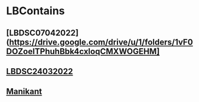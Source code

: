 # LBContains

## [LBDSC07042022](https://drive.google.com/drive/u/1/folders/1vF0DOZoeITPhuhBbk4cxloqCMXWOGEHM]
## [LBDSC24032022](https://drive.google.com/drive/u/1/folders/1tyJ6AuxYG8nVuw19Gn6bEFdsK8i5Gpyo)

## [Manikant](https://drive.google.com/drive/u/1/folders/1hONbg32VG3WXbVmcZD4JXhMsZzb6B7qu)

## 
